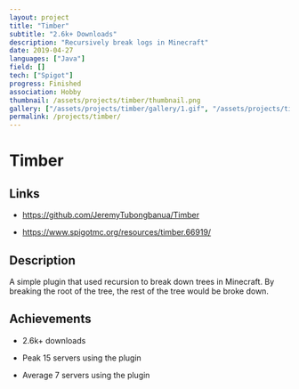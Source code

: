 ```yaml
---
layout: project
title: "Timber"
subtitle: "2.6k+ Downloads"
description: "Recursively break logs in Minecraft"
date: 2019-04-27
languages: ["Java"]
field: []
tech: ["Spigot"]
progress: Finished
association: Hobby
thumbnail: /assets/projects/timber/thumbnail.png
gallery: ["/assets/projects/timber/gallery/1.gif", "/assets/projects/timber/gallery/2.gif", "/assets/projects/timber/gallery/3.png", "/assets/projects/timber/gallery/5.png", "/assets/projects/timber/gallery/gallery.json"]
permalink: /projects/timber/
---
```


# Timber

## Links

- <https://github.com/JeremyTubongbanua/Timber>

- <https://www.spigotmc.org/resources/timber.66919/>

## Description

A simple plugin that used recursion to break down trees in Minecraft. By breaking the root of the tree, the rest of the tree would be broke down.

## Achievements

- 2.6k+ downloads

- Peak 15 servers using the plugin

- Average 7 servers using the plugin
